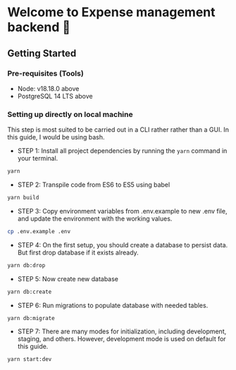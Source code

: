 # Welcome to Expense management backend 👋

## Getting Started

### Pre-requisites (Tools)

- Node: v18.18.0 above
- PostgreSQL 14 LTS above

### Setting up directly on local machine

This step is most suited to be carried out in a CLI rather rather than a GUI. In this guide, I would be using bash.

- STEP 1: Install all project dependencies by running the `yarn` command in your terminal.

```sh
yarn
```

- STEP 2: Transpile code from ES6 to ES5 using babel

```sh
yarn build
```

- STEP 3: Copy environment variables from .env.example to new .env file, and update the environment with the working values.

```sh
cp .env.example .env
```

- STEP 4: On the first setup, you should create a database to persist data. But first drop database if it exists already.

```sh
yarn db:drop
```

- STEP 5: Now create new database

```sh
yarn db:create
```

- STEP 6: Run migrations to populate database with needed tables.

```sh
yarn db:migrate
```

- STEP 7: There are many modes for initialization, including development, staging, and others. However, development mode is used on default for this guide.

```sh
yarn start:dev
```
